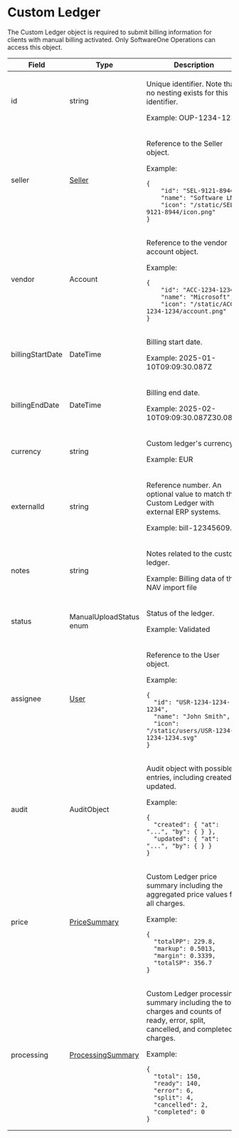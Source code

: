 # Custom Ledger

The Custom Ledger object is required to submit billing information for clients with manual billing activated. Only SoftwareOne Operations can access this object.&#x20;

<table><thead><tr><th width="197">Field</th><th width="186">Type</th><th>Description</th></tr></thead><tbody><tr><td>id</td><td>string</td><td><p>Unique identifier. Note that no nesting exists for this identifier.</p><p>Example: OUP-1234-1239</p></td></tr><tr><td>seller</td><td><a href="../../accounts-api/seller/">Seller</a></td><td><p>Reference to the Seller object.</p><p>Example:</p><pre class="language-json" data-overflow="wrap" data-full-width="true"><code class="lang-json">{
    "id": "SEL-9121-8944",
    "name": "Software LN",
    "icon": "/static/SEL-9121-8944/icon.png"
}
</code></pre></td></tr><tr><td>vendor</td><td>Account</td><td><p>Reference to the vendor account object.</p><p>Example:</p><pre class="language-json" data-overflow="wrap" data-full-width="true"><code class="lang-json">{
    "id": "ACC-1234-1234",
    "name": "Microsoft",
    "icon": "/static/ACC-1234-1234/account.png"
}
</code></pre></td></tr><tr><td>billingStartDate</td><td>DateTime</td><td><p>Billing start date.</p><p>Example: 2025-01-10T09:09:30.087Z</p></td></tr><tr><td>billingEndDate</td><td>DateTime</td><td><p>Billing end date.</p><p>Example: 2025-02-10T09:09:30.087Z30.087Z</p></td></tr><tr><td>currency</td><td>string</td><td><p>Custom ledger's currency.</p><p>Example: EUR</p></td></tr><tr><td>externalId</td><td>string</td><td><p>Reference number. An optional value to match the Custom Ledger with external ERP systems.</p><p>Example: bill-12345609.</p></td></tr><tr><td>notes</td><td>string</td><td><p>Notes related to the custom ledger.</p><p>Example: Billing data of the NAV import file</p></td></tr><tr><td>status</td><td>ManualUploadStatus enum</td><td><p>Status of the ledger.</p><p>Example: Validated</p></td></tr><tr><td>assignee</td><td><a href="../../accounts-api/users/">User</a></td><td><p>Reference to the User object.</p><p>Example:</p><pre class="language-json" data-overflow="wrap" data-full-width="true"><code class="lang-json">{
  "id": "USR-1234-1234-1234",
  "name": "John Smith",
  "icon": "/static/users/USR-1234-1234-1234.svg"
}
</code></pre></td></tr><tr><td>audit</td><td>AuditObject</td><td><p>Audit object with possible entries, including created or updated.</p><p>Example:</p><pre class="language-json" data-overflow="wrap" data-full-width="true"><code class="lang-json">{
  "created": { "at": "...", "by": { } },
  "updated": { "at": "...", "by": { } }
}
</code></pre></td></tr><tr><td>price</td><td><a href="../journal/#pricesummary">PriceSummary</a></td><td><p>Custom Ledger price summary including the aggregated price values for all charges.</p><p>Example:</p><pre class="language-json" data-overflow="wrap" data-full-width="true"><code class="lang-json">{
  "totalPP": 229.8,
  "markup": 0.5013,
  "margin": 0.3339,  
  "totalSP": 356.7
}
</code></pre></td></tr><tr><td>processing</td><td><a href="../journal/#processingsummary">ProcessingSummary</a></td><td><p>Custom Ledger processing summary including the total charges and counts of ready, error, split, cancelled, and completed charges.</p><p>Example:</p><pre class="language-json" data-overflow="wrap" data-full-width="true"><code class="lang-json">{
  "total": 150,
  "ready": 140,
  "error": 6,
  "split": 4,
  "cancelled": 2,
  "completed": 0    
}
</code></pre></td></tr></tbody></table>
